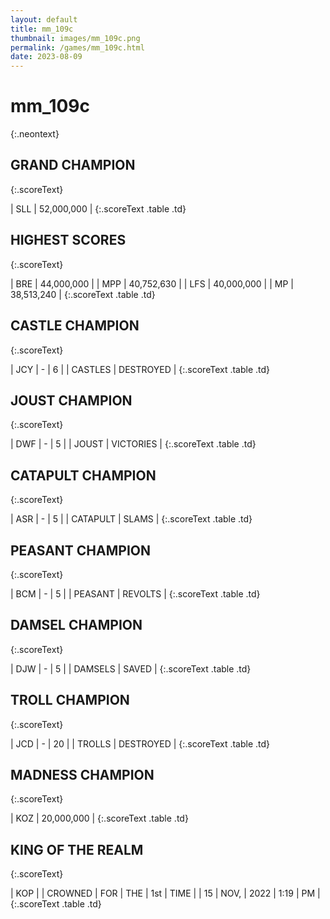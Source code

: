 ```yaml
---
layout: default
title: mm_109c
thumbnail: images/mm_109c.png
permalink: /games/mm_109c.html
date: 2023-08-09
---
```


# mm_109c 
{:.neontext}

## GRAND CHAMPION
{:.scoreText}

| SLL | 52,000,000 | 
{:.scoreText .table .td}

## HIGHEST SCORES
{:.scoreText}

| BRE | 44,000,000 | 
| MPP | 40,752,630 | 
| LFS | 40,000,000 | 
| MP | 38,513,240 | 
{:.scoreText .table .td}

## CASTLE CHAMPION
{:.scoreText}

| JCY | - | 6 | 
| CASTLES | DESTROYED | 
{:.scoreText .table .td}

## JOUST CHAMPION
{:.scoreText}

| DWF | - | 5 | 
| JOUST | VICTORIES | 
{:.scoreText .table .td}

## CATAPULT CHAMPION
{:.scoreText}

| ASR | - | 5 | 
| CATAPULT | SLAMS | 
{:.scoreText .table .td}

## PEASANT CHAMPION
{:.scoreText}

| BCM | - | 5 | 
| PEASANT | REVOLTS | 
{:.scoreText .table .td}

## DAMSEL CHAMPION
{:.scoreText}

| DJW | - | 5 | 
| DAMSELS | SAVED | 
{:.scoreText .table .td}

## TROLL CHAMPION
{:.scoreText}

| JCD | - | 20 | 
| TROLLS | DESTROYED | 
{:.scoreText .table .td}

## MADNESS CHAMPION
{:.scoreText}

| KOZ | 20,000,000 | 
{:.scoreText .table .td}

## KING OF THE REALM
{:.scoreText}

| KOP | 
| CROWNED | FOR | THE | 1st | TIME | 
| 15 | NOV, | 2022 | 1:19 | PM | 
{:.scoreText .table .td}
